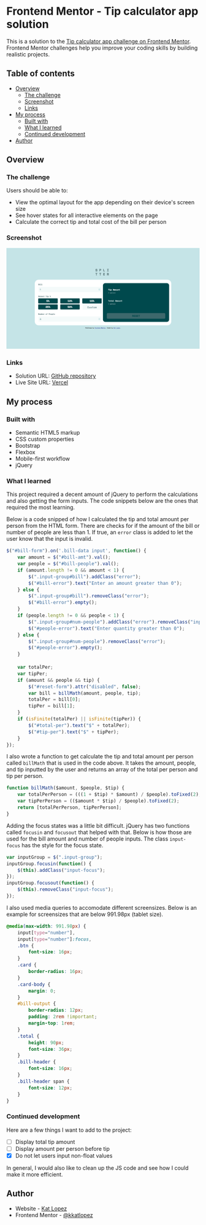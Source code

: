 # Frontend Mentor - Tip calculator app solution

This is a solution to the [Tip calculator app challenge on Frontend Mentor](https://www.frontendmentor.io/challenges/tip-calculator-app-ugJNGbJUX). Frontend Mentor challenges help you improve your coding skills by building realistic projects.

## Table of contents

- [Overview](#overview)
  - [The challenge](#the-challenge)
  - [Screenshot](#screenshot)
  - [Links](#links)
- [My process](#my-process)
  - [Built with](#built-with)
  - [What I learned](#what-i-learned)
  - [Continued development](#continued-development)
- [Author](#author)

## Overview

### The challenge

Users should be able to:

- View the optimal layout for the app depending on their device's screen size
- See hover states for all interactive elements on the page
- Calculate the correct tip and total cost of the bill per person

### Screenshot

![Screenshot of solution](./images//screenshot.png)

### Links

- Solution URL: [GitHub repository](https://github.com/kkatlopez/frontend-mentor/tree/main/tip-calculator)
- Live Site URL: [Vercel](https://frontend-mentor-kkatlopez.vercel.app/tip-calculator/index.html)

## My process

### Built with

- Semantic HTML5 markup
- CSS custom properties
- Bootstrap
- Flexbox
- Mobile-first workflow
- jQuery

### What I learned

This project required a decent amount of jQuery to perform the calculations and also getting the form inputs. The code snippets below are the ones that required the most learning.

Below is a code snipped of how I calculated the tip and total amount per person from the HTML form. There are checks for if the amount of the bill or number of people are less than 1. If true, an `error` class is added to let the user know that the input is invalid.

```javascript
$("#bill-form").on('.bill-data input', function() {
    var amount = $("#bill-amt").val();
    var people = $("#bill-people").val();
    if (amount.length != 0 && amount < 1) {
        $(".input-group#bill").addClass("error");
        $("#bill-error").text("Enter an amount greater than 0");
    } else {
        $(".input-group#bill").removeClass("error");
        $("#bill-error").empty();
    }
    if (people.length != 0 && people < 1) {
        $(".input-group#num-people").addClass("error").removeClass("input-focus");
        $("#people-error").text("Enter quantity greater than 0");
    } else {
        $(".input-group#num-people").removeClass("error");
        $("#people-error").empty();
    }

    var totalPer;
    var tipPer;
    if (amount && people && tip) {
        $("#reset-form").attr("disabled", false);
        var bill = billMath(amount, people, tip);
        totalPer = bill[0];
        tipPer = bill[1];
    }
    if (isFinite(totalPer) || isFinite(tipPer)) {
        $("#total-per").text("$" + totalPer);
        $("#tip-per").text("$" + tipPer);
    }
});
```

I also wrote a function to get calculate the tip and total amount per person called `billMath` that is used in the code above. It takes the amount, people, and tip inputted by the user and returns an array of the total per person and tip per person.

```javascript
function billMath($amount, $people, $tip) {
    var totalPerPerson = (((1 + $tip) * $amount) / $people).toFixed(2);
    var tipPerPerson = (($amount * $tip) / $people).toFixed(2);
    return [totalPerPerson, tipPerPerson];
}
```

Adding the focus states was a little bit difficult. jQuery has two functions called `focusin` and `focusout` that helped with that. Below is how those are used for the bill amount and number of people inputs. The class `input-focus` has the style for the focus state.

```javascript
var inputGroup = $(".input-group");
inputGroup.focusin(function() {
    $(this).addClass("input-focus");
});
inputGroup.focusout(function() {
    $(this).removeClass("input-focus");
});
```

I also used media queries to accomodate different screensizes. Below is an example for screensizes that are below 991.98px (tablet size).

```css
@media(max-width: 991.98px) {
    input[type="number"],
    input[type="number"]:focus,
    .btn {
        font-size: 16px;
    }
    .card {
        border-radius: 16px;
    }
    .card-body {
        margin: 0;
    }
    #bill-output {
        border-radius: 12px;
        padding: 2rem !important;
        margin-top: 1rem;
    }
    .total {
        height: 90px;
        font-size: 36px;
    }
    .bill-header {
        font-size: 16px;
    }
    .bill-header span {
        font-size: 12px;
    }
}
```

### Continued development

Here are a few things I want to add to the project:

- [ ] Display total tip amount
- [ ] Display amount per person before tip
- [x] Do not let users input non-float values

In general, I would also like to clean up the JS code and see how I could make it more efficient.

## Author

- Website - [Kat Lopez](https://linkedin.com/in/kkatlopez)
- Frontend Mentor - [@kkatlopez](https://www.frontendmentor.io/profile/kkatlopez)
